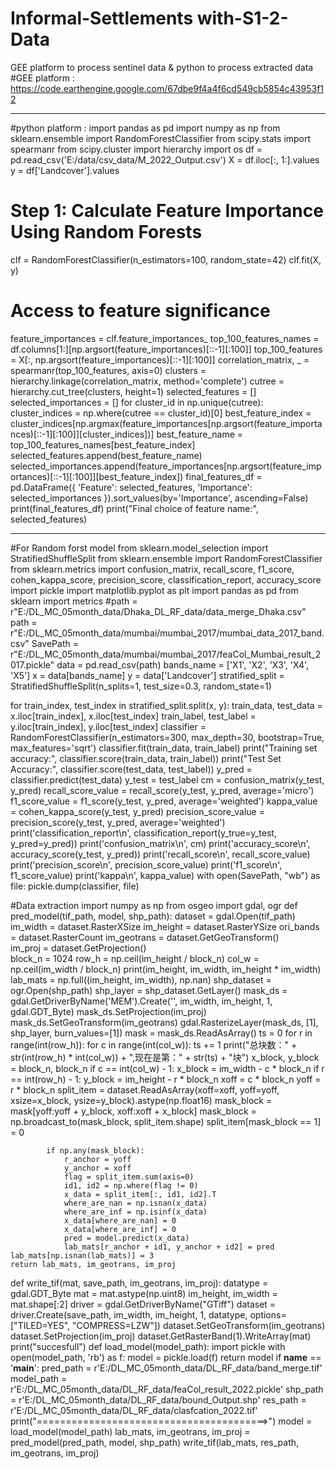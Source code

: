 # Informal-Settlements with-S1-2-Data
GEE platform to process sentinel data &amp; python to process extracted data
#GEE platform :
https://code.earthengine.google.com/67dbe9f4a4f6cd549cb5854c43953f12
**************************************************************
#python platform :
import pandas as pd
import numpy as np
from sklearn.ensemble import RandomForestClassifier
from scipy.stats import spearmanr
from scipy.cluster import hierarchy
import os
df = pd.read_csv('E:/data/csv_data/M_2022_Output.csv')
X = df.iloc[:, 1:].values  
y = df['Landcover'].values  
# Step 1: Calculate Feature Importance Using Random Forests
clf = RandomForestClassifier(n_estimators=100, random_state=42)
clf.fit(X, y)
# Access to feature significance
feature_importances = clf.feature_importances_
top_100_features_names = df.columns[1:][np.argsort(feature_importances)[::-1][:100]]
top_100_features = X[:, np.argsort(feature_importances)[::-1][:100]]
correlation_matrix, _ = spearmanr(top_100_features, axis=0)
clusters = hierarchy.linkage(correlation_matrix, method='complete')
cutree = hierarchy.cut_tree(clusters, height=1)
selected_features = []
selected_importances = []
for cluster_id in np.unique(cutree):
    cluster_indices = np.where(cutree == cluster_id)[0]
    best_feature_index = cluster_indices[np.argmax(feature_importances[np.argsort(feature_importances)[::-1][:100]][cluster_indices])]
    best_feature_name = top_100_features_names[best_feature_index]
    selected_features.append(best_feature_name)
    selected_importances.append(feature_importances[np.argsort(feature_importances)[::-1][:100]][best_feature_index])
final_features_df = pd.DataFrame({
    'Feature': selected_features,
    'Importance': selected_importances
}).sort_values(by='Importance', ascending=False)
print(final_features_df)
print("Final choice of feature name:", selected_features)
************************************************************************
#For Random forst model 
from sklearn.model_selection import StratifiedShuffleSplit
from sklearn.ensemble import RandomForestClassifier
from sklearn.metrics import confusion_matrix, recall_score, f1_score, cohen_kappa_score, precision_score, classification_report, accuracy_score
import pickle
import matplotlib.pyplot as plt
import pandas as pd
from sklearn import metrics
#path = r"E:/DL_MC_05month_data/Dhaka_DL_RF_data/data_merge_Dhaka.csv"
path = r"E:/DL_MC_05month_data/mumbai/mumbai_2017/mumbai_data_2017_band.csv"
SavePath = r"E:/DL_MC_05month_data/mumbai/mumbai_2017/feaCol_Mumbai_result_2017.pickle"
data = pd.read_csv(path)
bands_name = ['X1', 'X2', 'X3', 'X4', 'X5']
x = data[bands_name]
y = data['Landcover']
stratified_split = StratifiedShuffleSplit(n_splits=1, test_size=0.3, random_state=1)

for train_index, test_index in stratified_split.split(x, y):
    train_data, test_data = x.iloc[train_index], x.iloc[test_index]
    train_label, test_label = y.iloc[train_index], y.iloc[test_index]
classifier = RandomForestClassifier(n_estimators=300, max_depth=30, bootstrap=True, max_features='sqrt')
classifier.fit(train_data, train_label)
print("Training set accuracy:", classifier.score(train_data, train_label))
print("Test Set Accuracy:", classifier.score(test_data, test_label))
y_pred = classifier.predict(test_data)
y_test = test_label
cm = confusion_matrix(y_test, y_pred)
recall_score_value = recall_score(y_test, y_pred, average='micro')
f1_score_value = f1_score(y_test, y_pred, average='weighted')
kappa_value = cohen_kappa_score(y_test, y_pred)
precision_score_value = precision_score(y_test, y_pred, average='weighted')
print('classification_report\n', classification_report(y_true=y_test, y_pred=y_pred))
print('confusion_matrix\n', cm)
print('accuracy_score\n', accuracy_score(y_test, y_pred))
print('recall_score\n', recall_score_value)
print('precision_score\n', precision_score_value)
print('f1_score\n', f1_score_value)
print('kappa\n', kappa_value)
with open(SavePath, "wb") as file:
    pickle.dump(classifier, file)

#Data extraction
import numpy as np
from osgeo import gdal, ogr
def pred_model(tif_path, model, shp_path):
    dataset = gdal.Open(tif_path)
    im_width = dataset.RasterXSize
    im_height = dataset.RasterYSize
    ori_bands = dataset.RasterCount
    im_geotrans = dataset.GetGeoTransform()  
    im_proj = dataset.GetProjection()  
    block_n = 1024
    row_h = np.ceil(im_height / block_n)
    col_w = np.ceil(im_width / block_n)
    print(im_height, im_width, im_height * im_width)
    lab_mats = np.full((im_height, im_width), np.nan)
    shp_dataset = ogr.Open(shp_path)
    shp_layer = shp_dataset.GetLayer()
    mask_ds = gdal.GetDriverByName('MEM').Create('', im_width, im_height, 1, gdal.GDT_Byte)
    mask_ds.SetProjection(im_proj)
    mask_ds.SetGeoTransform(im_geotrans)
    gdal.RasterizeLayer(mask_ds, [1], shp_layer, burn_values=[1])
    mask = mask_ds.ReadAsArray()
    ts = 0
    for r in range(int(row_h)):
        for c in range(int(col_w)):
            ts += 1
            print("总块数：" + str(int(row_h) * int(col_w)) + ",现在是第：" + str(ts) + "块")
            x_block, y_block = block_n, block_n
            if c == int(col_w) - 1:
                x_block = im_width - c * block_n
            if r == int(row_h) - 1:
                y_block = im_height - r * block_n
            xoff = c * block_n
            yoff = r * block_n
            split_item = dataset.ReadAsArray(xoff=xoff, yoff=yoff, xsize=x_block,
                                             ysize=y_block).astype(np.float16)
            mask_block = mask[yoff:yoff + y_block, xoff:xoff + x_block] 
            mask_block = np.broadcast_to(mask_block, split_item.shape)
            split_item[mask_block == 1] = 0

            if np.any(mask_block):
                r_anchor = yoff
                y_anchor = xoff
                flag = split_item.sum(axis=0)
                id1, id2 = np.where(flag != 0)
                x_data = split_item[:, id1, id2].T
                where_are_nan = np.isnan(x_data)
                where_are_inf = np.isinf(x_data)
                x_data[where_are_nan] = 0
                x_data[where_are_inf] = 0
                pred = model.predict(x_data)
                lab_mats[r_anchor + id1, y_anchor + id2] = pred
    lab_mats[np.isnan(lab_mats)] = 3
    return lab_mats, im_geotrans, im_proj
def write_tif(mat, save_path, im_geotrans, im_proj):
    datatype = gdal.GDT_Byte
    mat = mat.astype(np.uint8)
    im_height, im_width = mat.shape[:2]
    driver = gdal.GetDriverByName("GTiff")
    dataset = driver.Create(save_path, im_width, im_height, 1, datatype, options=["TILED=YES", "COMPRESS=LZW"])
    dataset.SetGeoTransform(im_geotrans)
    dataset.SetProjection(im_proj)
    dataset.GetRasterBand(1).WriteArray(mat)
    print("succesfull")
def load_model(model_path):
    import pickle
    with open(model_path, 'rb') as f:
        model = pickle.load(f)
    return model
if __name__ == '__main__':
    pred_path = r'E:/DL_MC_05month_data/DL_RF_data/band_merge.tif'
    model_path = r'E:/DL_MC_05month_data/DL_RF_data/feaCol_result_2022.pickle'
    shp_path = r'E:/DL_MC_05month_data/DL_RF_data/bound_Output.shp'
    res_path = r'E:/DL_MC_05month_data/DL_RF_data/clasfcation_2022.tif'
    print("========================================>")
    model = load_model(model_path)
    lab_mats, im_geotrans, im_proj = pred_model(pred_path, model, shp_path)
    write_tif(lab_mats, res_path, im_geotrans, im_proj)
